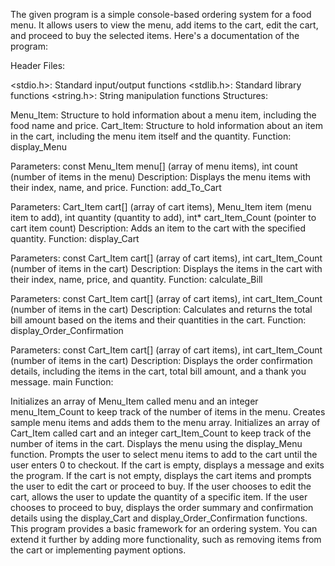 The given program is a simple console-based ordering system for a food menu. It allows users to view the menu, add items to the cart, edit the cart, and proceed to buy the selected items. Here's a documentation of the program:

Header Files:

<stdio.h>: Standard input/output functions
<stdlib.h>: Standard library functions
<string.h>: String manipulation functions
Structures:

Menu_Item: Structure to hold information about a menu item, including the food name and price.
Cart_Item: Structure to hold information about an item in the cart, including the menu item itself and the quantity.
Function: display_Menu

Parameters: const Menu_Item menu[] (array of menu items), int count (number of items in the menu)
Description: Displays the menu items with their index, name, and price.
Function: add_To_Cart

Parameters: Cart_Item cart[] (array of cart items), Menu_Item item (menu item to add), int quantity (quantity to add), int* cart_Item_Count (pointer to cart item count)
Description: Adds an item to the cart with the specified quantity.
Function: display_Cart

Parameters: const Cart_Item cart[] (array of cart items), int cart_Item_Count (number of items in the cart)
Description: Displays the items in the cart with their index, name, price, and quantity.
Function: calculate_Bill

Parameters: const Cart_Item cart[] (array of cart items), int cart_Item_Count (number of items in the cart)
Description: Calculates and returns the total bill amount based on the items and their quantities in the cart.
Function: display_Order_Confirmation

Parameters: const Cart_Item cart[] (array of cart items), int cart_Item_Count (number of items in the cart)
Description: Displays the order confirmation details, including the items in the cart, total bill amount, and a thank you message.
main Function:

Initializes an array of Menu_Item called menu and an integer menu_Item_Count to keep track of the number of items in the menu.
Creates sample menu items and adds them to the menu array.
Initializes an array of Cart_Item called cart and an integer cart_Item_Count to keep track of the number of items in the cart.
Displays the menu using the display_Menu function.
Prompts the user to select menu items to add to the cart until the user enters 0 to checkout.
If the cart is empty, displays a message and exits the program.
If the cart is not empty, displays the cart items and prompts the user to edit the cart or proceed to buy.
If the user chooses to edit the cart, allows the user to update the quantity of a specific item.
If the user chooses to proceed to buy, displays the order summary and confirmation details using the display_Cart and display_Order_Confirmation functions.
This program provides a basic framework for an ordering system. You can extend it further by adding more functionality, such as removing items from the cart or implementing payment options.




